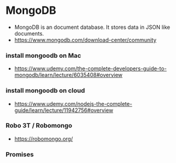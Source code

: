 # MongoDB
- MongoDB is an document database. It stores data in JSON like documents.
- https://www.mongodb.com/download-center/community
### install mongoodb on Mac
- https://www.udemy.com/the-complete-developers-guide-to-mongodb/learn/lecture/6035408#overview
### install mongoodb on cloud
- https://www.udemy.com/nodejs-the-complete-guide/learn/lecture/11942756#overview
### Robo 3T / Robomongo
- https://robomongo.org/
### Promises
